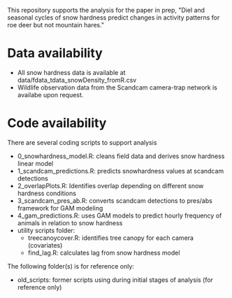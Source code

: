 This repository supports the analysis for the paper in prep, "Diel and seasonal cycles of snow hardness predict changes in activity patterns for roe deer but not mountain hares."

# Data availability 

- All snow hardness data is available at data/fdata_tdata_snowDensity_fromR.csv 
- Wildlife observation data from the Scandcam camera-trap network is availabe upon request. 

# Code availability
  
There are several coding scripts to support analysis 
- 0_snowhardness_model.R: cleans field data and derives snow hardness linear model
- 1_scandcam_predictions.R: predicts snowhardness values at scandcam detections
- 2_overlapPlots.R: Identifies overlap depending on different snow hardness conditions
- 3_scandcam_pres_ab.R: converts scandcam detections to pres/abs framework for GAM modeling
- 4_gam_predictions.R: uses GAM models to predict hourly frequency of animals in relation to snow hardness
- utility scripts folder:
  - treecanoycover.R: identifies tree canopy for each camera (covariates)
  - find_lag.R: calculates lag from snow hardness model
    
The following folder(s) is for reference only: 
- old_scripts: former scripts using during initial stages of analysis (for reference only)
  
